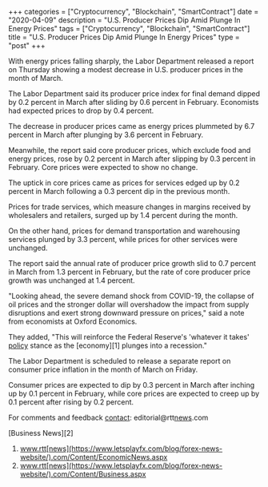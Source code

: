 +++
categories = ["Cryptocurrency", "Blockchain", "SmartContract"]
date = "2020-04-09"
description = "U.S. Producer Prices Dip Amid Plunge In Energy Prices"
tags = ["Cryptocurrency", "Blockchain", "SmartContract"]
title = "U.S. Producer Prices Dip Amid Plunge In Energy Prices"
type = "post"
+++

With energy prices falling sharply, the Labor Department released a
report on Thursday showing a modest decrease in U.S. producer prices in
the month of March.

The Labor Department said its producer price index for final demand
dipped by 0.2 percent in March after sliding by 0.6 percent in February.
Economists had expected prices to drop by 0.4 percent.

The decrease in producer prices came as energy prices plummeted by 6.7
percent in March after plunging by 3.6 percent in February.

Meanwhile, the report said core producer prices, which exclude food and
energy prices, rose by 0.2 percent in March after slipping by 0.3
percent in February. Core prices were expected to show no change.

The uptick in core prices came as prices for services edged up by 0.2
percent in March following a 0.3 percent dip in the previous month.

Prices for trade services, which measure changes in margins received by
wholesalers and retailers, surged up by 1.4 percent during the month.

On the other hand, prices for demand transportation and warehousing
services plunged by 3.3 percent, while prices for other services were
unchanged.

The report said the annual rate of producer price growth slid to 0.7
percent in March from 1.3 percent in February, but the rate of core
producer price growth was unchanged at 1.4 percent.

"Looking ahead, the severe demand shock from COVID-19, the collapse of
oil prices and the stronger dollar will overshadow the impact from
supply disruptions and exert strong downward pressure on prices," said a
note from economists at Oxford Economics.

They added, "This will reinforce the Federal Reserve's 'whatever it
takes' [policy](https://www.fintechee.com/policy/) stance as the [economy][1] plunges into a recession."

The Labor Department is scheduled to release a separate report on
consumer price inflation in the month of March on Friday.

Consumer prices are expected to dip by 0.3 percent in March after
inching up by 0.1 percent in February, while core prices are expected to
creep up by 0.1 percent after rising by 0.2 percent.

For comments and feedback [contact](https://www.playgroundfx.com/contact/): editorial@rtt[news](https://www.letsplayfx.com/blog/forex-news-website/).com

[Business News][2]

   1. www.rtt[news](https://www.letsplayfx.com/blog/forex-news-website/).com/Content/EconomicNews.aspx
   2. www.rtt[news](https://www.letsplayfx.com/blog/forex-news-website/).com/Content/Business.aspx